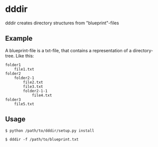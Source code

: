 # dddir

dddir creates directory structures from "blueprint"-files

## Example

A blueprint-file is a txt-file, that contains a representation of a directory-tree. Like this:

```
folder1
    file1.txt
folder2
    folder2-1
        file2.txt
        file3.txt
        folder2-1-1
            file4.txt
folder3
    file5.txt
```

## Usage
```
$ python /path/to/dddir/setup.py install
```
```
$ dddir -f /path/to/blueprint.txt
```
